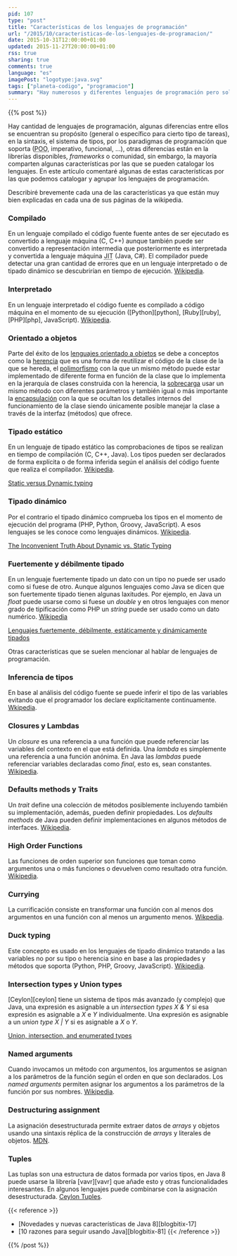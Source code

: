 ```yaml
---
pid: 107
type: "post"
title: "Características de los lenguajes de programación"
url: "/2015/10/caracteristicas-de-los-lenguajes-de-programacion/"
date: 2015-10-31T12:00:00+01:00
updated: 2015-11-27T20:00:00+01:00
rss: true
sharing: true
comments: true
language: "es"
imagePost: "logotype:java.svg"
tags: ["planeta-codigo", "programacion"]
summary: "Hay numerosos y diferentes lenguajes de programación pero solo una docena tienen una cuota de uso significativa. Muchos comparten características y algunos lenguajes las van incorporando a medida que se demuestra que sus beneficios son mayores que la complejidad que pueden añadir. Veamos algunas de sus propiedades."
---
```


{{% post %}}

Hay cantidad de lenguajes de programación, algunas diferencias entre ellos se encuentran su propósito (general o específico para cierto tipo de tareas), en la sintaxis, el sistema de tipos, por los paradigmas de programación que soporta (<abbr title="Programación orientada a objetos">POO</abbr>, imperativo, funcional, ...), otras diferencias están en la librerías disponibles, _frameworks_ o comunidad, sin embargo, la mayoría comparten algunas características por las que se pueden catalogar los lenguajes. En este artículo comentaré algunas de estas características por las que podemos catalogar y agrupar los lenguajes de programación.

Describiré brevemente cada una de las características ya que están muy bien explicadas en cada una de sus páginas de la wikipedia.

### Compilado
En un lenguaje compilado el código fuente fuente antes de ser ejecutado es convertido a lenguaje máquina (C, C++) aunque también puede ser convertido a representación intermedia que posteriormente es interpretada y convertida a lenguaje máquina <abbr title="Just in Time">JIT</abbr> (Java, C#). El compilador puede detectar una gran cantidad de errores que en un lenguaje interpretado o de tipado dinámico se descubrirían en tiempo de ejecución. [Wikipedia](https://es.wikipedia.org/wiki/Lenguaje_de_programaci%C3%B3n_compilado).

### Interpretado
En un lenguaje interpretado el código fuente es compilado a código máquina en el momento de su ejecución ([Python][python], [Ruby][ruby], [PHP][php], JavaScript). [Wikipedia](https://es.wikipedia.org/wiki/Lenguaje_de_programaci%C3%B3n_interpretado).

### Orientado a objetos
Parte del éxito de los [lenguajes orientado a objetos](https://es.wikipedia.org/wiki/Programaci%C3%B3n_orientada_a_objetos) se debe a conceptos como la [herencia](https://es.wikipedia.org/wiki/Herencia_%28inform%C3%A1tica%29) que es una forma de reutilizar el código de la clase de la que se hereda, el [polimorfismo](https://es.wikipedia.org/wiki/Polimorfismo_%28inform%C3%A1tica%29) con la que un mismo método puede estar implementado de diferente forma en función de la clase que lo implementa en la jerarquía de clases construida con la herencia, la [sobrecarga](https://es.wikipedia.org/wiki/Sobrecarga_%28inform%C3%A1tica%29) usar un mismo método con diferentes parámetros y también igual o más importante la [encapsulación](https://es.wikipedia.org/wiki/Encapsulamiento_%28inform%C3%A1tica%29) con la que se ocultan los detalles internos del funcionamiento de la clase siendo únicamente posible manejar la clase a través de la interfaz (métodos) que ofrece.

### Tipado estático
En un lenguaje de tipado estático las comprobaciones de tipos se realizan en tiempo de compilación (C, C++, Java). Los tipos pueden ser declarados de forma explícita o de forma inferida según el análisis del código fuente que realiza el compilador. [Wikipedia](https://es.wikipedia.org/wiki/Sistema_de_tipos#Tipado_est.C3.A1tico).

[Static versus Dynamic typing](https://en.wikipedia.org/wiki/Programming_language#Static_versus_dynamic_typing)

### Tipado dinámico
Por el contrario el tipado dinámico comprueba los tipos en el momento de ejecución del programa (PHP, Python, Groovy, JavaScript). A esos lenguajes se les conoce como lenguajes dinámicos. [Wikipedia](https://es.wikipedia.org/wiki/Sistema_de_tipos#Tipado_est.C3.A1tico).

[The Inconvenient Truth About Dynamic vs. Static Typing](https://blog.jooq.org/2014/12/11/the-inconvenient-truth-about-dynamic-vs-static-typing/)

### Fuertemente y débilmente tipado
En un lenguaje fuertemente tipado un dato con un tipo no puede ser usado como si fuese de otro. Aunque algunos lenguajes como Java se dicen que son fuertemente tipado tienen algunas laxitudes. Por ejemplo, en Java un _float_ puede usarse como si fuese un _double_ y en otros lenguajes con menor grado de tipificación como PHP un _string_ puede ser usado como un dato numérico. [Wikipedia](https://es.wikipedia.org/wiki/Tipado_fuerte)

[Lenguajes fuertemente, débilmente, estáticamente y dinámicamente tipados](http://latecladeescape.com/t/Lenguajes+fuertemente,+d%C3%A9bilmente,+est%C3%A1ticamente+y+din%C3%A1micamente+tipados)

Otras características que se suelen mencionar al hablar de lenguajes de programación.

### Inferencia de tipos
En base al análisis del código fuente se puede inferir el tipo de las variables evitando que el programador los declare explícitamente continuamente. [Wkipedia](https://es.wikipedia.org/wiki/Inferencia_de_tipos).

### Closures y Lambdas
Un _closure_ es una referencia a una función que puede referenciar las variables del contexto en el que está definida. Una _lambda_ es simplemente una referencia a una función anónima. En Java las _lambdas_ puede referenciar variables declaradas como _final_, esto es, sean constantes. [Wikipedia](https://en.wikipedia.org/wiki/Closure_%28computer_programming%29).

### Defaults methods y Traits
Un _trait_ define una colección de métodos posiblemente incluyendo también su implementación, además, pueden definir propiedades. Los _defaults methods_ de Java pueden definir implementaciones en algunos métodos de interfaces. [Wikipedia](https://en.wikipedia.org/wiki/Trait_%28computer_programming%29).

### High Order Functions
Las funciones de orden superior son funciones que toman como argumentos una o más funciones o devuelven como resultado otra función. [Wikipedia](https://en.wikipedia.org/wiki/Higher-order_function).

### Currying
La currificación consiste en transformar una función con al menos dos argumentos en una función con al menos un argumento menos. [Wikpedia](https://en.wikipedia.org/wiki/Currying).

### Duck typing
Este concepto es usado en los lenguajes de tipado dinámico tratando a las variables no por su tipo o herencia sino en base a las propiedades y métodos que soporta (Python, PHP, Groovy, JavaScript). [Wikipedia](https://es.wikipedia.org/wiki/Duck_typing).

### Intersection types y Union types
[Ceylon][ceylon] tiene un sistema de tipos más avanzado (y complejo) que Java, una expresión es asignable a un _intersection types_ _X & Y_ si esa expresión es asignable a _X_ e _Y_ individualmente. Una expresión es asignable a un _union type_ _X | Y_ si es asignable a _X_ o _Y_.

[Union, intersection, and enumerated types](http://ceylon-lang.org/documentation/1.2/tour/types/)

### Named arguments
Cuando invocamos un método con argumentos, los argumentos se asignan a los parámetros de la función según el orden en que son declarados. Los _named arguments_ permiten asignar los argumentos a los parámetros de la función por sus nombres. [Wikipedia](https://en.wikipedia.org/wiki/Named_parameter).

### Destructuring assignment
La asignación desestructurada permite extraer datos de _arrays_ y objetos usando una sintaxis réplica de la construcción de _arrays_ y literales de objetos. [MDN](https://developer.mozilla.org/en-US/docs/Web/JavaScript/Reference/Operators/Destructuring_assignment).

### Tuples
Las tuplas son una estructura de datos formada por varios tipos, en Java 8 puede usarse la librería [vavr][vavr] que añade esto y otras funcionalidades interesantes. En algunos lenguajes puede combinarse con la asignación desestructurada. [Ceylon Tuples](http://ceylon-lang.org/documentation/1.2/tour/sequences/#tuples).

{{< reference >}}
* [Novedades y nuevas características de Java 8][blogbitix-17]
* [10 razones para seguir usando Java][blogbitix-81]
{{< /reference >}}

{{% /post %}}
